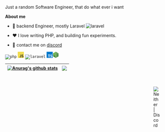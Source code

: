
Just a random Software Engineer, that do what ever i want

**About me**

- 💼 backend Engineer, mostly Laravel 
<img height="16" alt="laravel" 
src="https://static-00.iconduck.com/assets.00/laravel-icon-497x512-uwybstke.png">

- ❤️ I love writing PHP, and building fun experiments.

- 💬 contact me on <a href="https://discordapp.com/users/599926912193921036">discord</a>

<code><img height="20" alt="php" 
src="https://upload.wikimedia.org/wikipedia/commons/thumb/2/27/PHP-logo.svg/1280px-PHP-logo.svg.png"></code>
<code><img height="20" alt="javascript" src="https://raw.githubusercontent.com/github/explore/80688e429a7d4ef2fca1e82350fe8e3517d3494d/topics/javascript/javascript.png"></code>
<code><img height="20" alt="laravel" 
src="https://static-00.iconduck.com/assets.00/laravel-icon-497x512-uwybstke.png"></code>
<code><img height="20" alt="nodejs" 
src="https://raw.githubusercontent.com/github/explore/80688e429a7d4ef2fca1e82350fe8e3517d3494d/topics/typescript/typescript.png"></code><code><img height="20" alt="nodejs" 
src="https://raw.githubusercontent.com/github/explore/80688e429a7d4ef2fca1e82350fe8e3517d3494d/topics/nodejs/nodejs.png"></code>    


| <a href="https://github.com/neiaozora/github-readme-stats"><img align="center" src="https://github-readme-stats.vercel.app/api?username=neiaozora&show_icons=true&theme=radical" alt="Anurag's github stats" /></a> | <a href="https://github.com/neiaozora/github-readme-stats"><img align="center" src="https://github-readme-stats.vercel.app/api/top-langs/?username=neiaozora&layout=compact&show_icons=true&theme=radical" /></a> |
| ------------- | ------------- |


<br />
<br />

<a href="https://discordapp.com/users/599926912193921036">
  <img align="right" alt="Neither | Discord" width="21px" src="https://cdn-icons-png.flaticon.com/512/4945/4945973.png" />
</a>
  
  





